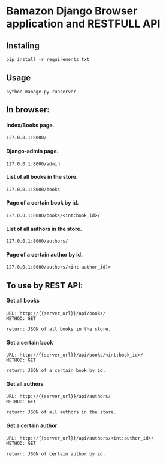 # Bamazon Django Browser application and RESTFULL API

## Instaling
    pip install -r requirements.txt

## Usage
    python manage.py runserver

## In browser:

#### Index/Books page.
    127.0.0.1:8000/
    
#### Django-admin page.
    127.0.0.1:8000/admin
     
#### List of all books in the store.
    127.0.0.1:8000/books
    
#### Page of a certain book by id.
    127.0.0.1:8000/books/<int:book_id>/
     
#### List of all authors in the store.
    127.0.0.1:8000/authors/
    
#### Page of a certain author by id.
    127.0.0.1:8000/authors/<int:author_id)>

## To use by REST API:

#### Get all books
    URL: http://{{server_url}}/api/books/
    METHOD: GET
    
    return: JSON of all books in the store.
    
#### Get a certain book
    URL: http://{{server_url}}/api/books/<int:book_id>/
    METHOD: GET
    
    return: JSON of a certain book by id.
    
#### Get all authors
    URL: http://{{server_url}}/api/authors/
    METHOD: GET
    
    return: JSON of all authors in the store.
    
#### Get a certain author
    URL: http://{{server_url}}/api/authors/<int:author_id>/
    METHOD: GET
    
    return: JSON of certain author by id.
